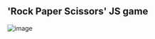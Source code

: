 ## 'Rock Paper Scissors' JS game

![image](https://user-images.githubusercontent.com/112722061/222778437-a0f6ac66-ee74-41b7-ade7-a9fd8243df19.png)
